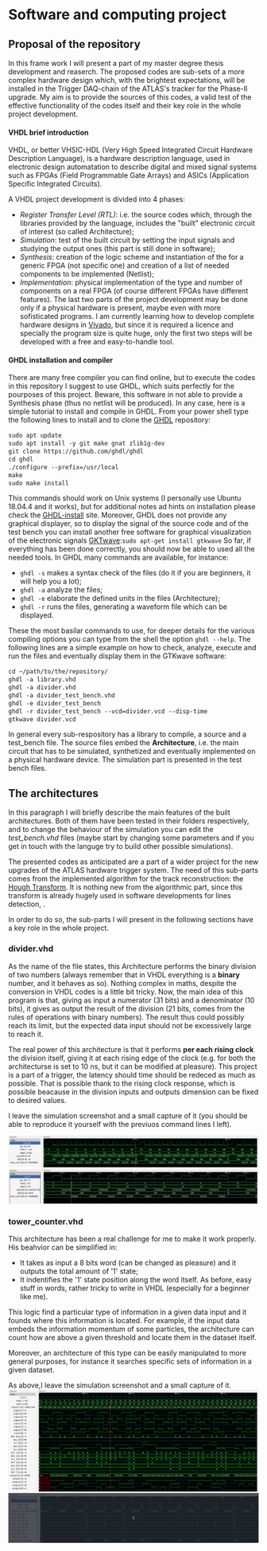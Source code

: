 # Software and computing project

## Proposal of the repository

In this frame work I will present a part of my master degree thesis development and reaserch. The proposed codes are sub-sets of a more complex hardware design which, with the brightest expectations, will be installed in the Trigger DAQ-chain of the ATLAS's tracker for the Phase-II upgrade. My aim is to provide the sources of this codes, a valid test of the effective functionality of the codes itself and their key role in the whole project development.

#### VHDL brief introduction
VHDL, or better VHSIC-HDL (Very High Speed Integrated Circuit Hardware Description Language), is a hardware description language, used in electronic design automatation to describe digital and mixed signal systems such as FPGAs (Field Programmable Gate Arrays) and ASICs (Application Specific Integrated Circuits). 

A VHDL project development is divided into 4 phases:

- *Register Transfer Level (RTL)*: i.e. the source codes which, through the libraries provided by the language, includes the "built"  electronic circuit of interest (so called Architecture);
- *Simulation*: test of the built circuit by setting the input signals and studying the output ones (this part is still done in software);
- *Synthesis*: creation of the logic scheme and instantiation of the for a generic FPGA (not specific one) and creation of a list of needed components to be implemented (Netlist);
- *Implementation*: physical implementation of the type and number of components on a real FPGA (of course different FPGAs have different features). 
The last two parts of the project development may be done only if a physical hardware is present, maybe even with more sofisticated programs. I am currently learning how to develop complete hardware designs in [Vivado](https://www.xilinx.com/products/design-tools/vivado.html), but since it is required a licence and specially the program size is quite huge, only the first two steps will be developed with a free and easy-to-handle tool.

#### GHDL installation and compiler 
There are many free compiler you can find online, but to execute the codes in this repository I suggest to use GHDL, which suits perfectly for the pourposes of this project. Beware, this software in not able to provide a Synthesis phase (thus no netlist will be produced).
In any case, here is a simple tutorial to install and compile in GHDL.
From your power shell type the following lines to install and to clone the [GHDL](https://github.com/ghdl/ghdl) repository:
```
sudo apt update
sudo apt install -y git make gnat zlib1g-dev
git clone https://github.com/ghdl/ghdl
cd ghdl
./configure --prefix=/usr/local
make
sudo make install
```
This commands should work on Unix systems (I personally use Ubuntu 18.04.4 and it works), but for additional notes ad hints on installation please check the [GHDL-install](http://ghdl.free.fr/site/pmwiki.php?n=Main.Installation) site.
Moreover, GHDL does not provide any graphical displayer, so to display the signal of the source code and of the test bench you can install another free software for graphical visualization of the electronic signals [GKTwave](http://gtkwave.sourceforge.net/):```sudo apt-get install gtkwave```
So far, if everything has been done correctly, you should now be able to used all the needed tools.
In GHDL many commands are available, for instance:

- ```ghdl -s``` makes a syntax check of the files (do it if you are beginners, it will help you a lot);
- ```ghdl -a``` analyze the files;
- ```ghdl -e``` elaborate the defined units in the files (Architecture);
- ```ghdl -r``` runs the files, generating a waveform file which can be displayed.

These the most basilar commands to use, for deeper details for the various compiling options you can type from the shell the option ```ghdl --help```.
The following lines are a simple example on how to check, analyze, execute and run the files and eventually display them in the GTKwave software: 
```
cd ~/path/to/the/repository/
ghdl -a library.vhd
ghdl -a divider.vhd
ghdl -a divider_test_bench.vhd
ghdl -e divider_test_bench 
ghdl -r divider_test_bench --vcd=divider.vcd --disp-time
gtkwave divider.vcd
```
In general every sub-respository has a library to compile, a source and a test_bench file. The source files embed the **Architecture**, i.e. the main circuit that has to be simulated, synthetized and eventually implemented on a physical hardware device. The simulation part is presented in the test bench files.

## The architectures

In this paragraph I will briefly describe the main features of the built architectures. Both of them have been tested in their folders respectively, and to change the behaviour of the simulation you can edit the *test_bench.vhd* files (maybe start by changing some parameters and if you get in touch with the languge try to build other possible simulations).

The presented codes as anticipated are a part of a wider project for the new upgrades of the ATLAS hardware trigger system. The need of this sub-parts comes from the implemented algorithm for the track reconstruction: the [Hough Transform](https://cds.cern.ch/record/2234837/files/ATL-DAQ-PROC-2016-034.pdf). It is nothing new from the algorithmic part, since this transform is already hugely used in software developments for lines detection, . 

In order to do so, the sub-parts I will present in the following sections have a key role in the whole project.
### divider.vhd

As the name of the file states, this Architecture performs the binary division of two numbers (always remember that in VHDL everything is a **binary** number, and it behaves as so). Nothing complex in maths, despite the conversion in VHDL codes is a little bit tricky. Now, the main idea of this program is that, giving as input a numerator (31 bits) and a denominator (10 bits), it gives as output the result of the division (21 bits, comes from the rules of operations with binary numbers). The result thus could possibly reach its limit, but the expected data input should not be excessively large to reach it.

The real power of this architecture is that it performs **per each rising clock** the division itself, giving it at each rising edge of the clock (e.g. for both the architecturse is set to 10 ns, but it can be modified at pleasure). 
This project is a part of a trigger, the latency should time should be redeced as much as possible. That is possible thank to the rising clock response, which is possible beacause in the division inputs and outputs dimension can be fixed to desired values. 

I leave the simulation screenshot and a small capture of it (you should be able to reproduce it yourself with the previuos command lines I left).

![Divider simulation screenshot](./Divider/divider_simulation.png)
![Divider simulation gif](./Divider/divider_simulation.gif)

### tower_counter.vhd

This architecture has been a real challenge for me to make it work properly. His beahvior can be simplified in:
- It takes as input a 8 bits word (can be changed as pleasure) and it outputs the total amount of '1' state;
- It indentifies the '1' state position along the word itself. 
As before, easy stuff in words, rather tricky to write in VHDL (especially for a beginner like me). 

This logic find a particular type of information in a given data input and it founds where this information is located. For example, if the input data embeds the information momentum of some particles, the architecture can count how  are above a given threshold and locate them in the dataset itself.

Moreover, an architecture of this type can be easily manipulated to more general purposes, for instance it searches specific sets of information in a given dataset. 

As above,I leave the simulation screenshot and a small capture of it.
![Counter simulation screenshot](./Bit_counter/bit_counter_simulation.png)
![Divider simulation gif](./Bit_counter/bit_counter_simulation.gif)